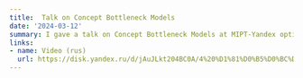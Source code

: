 ```yaml
---
title:  Talk on Concept Bottleneck Models
date: '2024-03-12'
summary: I gave a talk on Concept Bottleneck Models at MIPT-Yandex optimization seminar.
links:
- name: Video (rus)
  url: https://disk.yandex.ru/d/jAuJLkt204BC0A/4%20%D1%81%D0%B5%D0%BC%D0%B8%D0%BD%D0%B0%D1%80.%20%D0%90%D0%BD%D0%B4%D1%80%D0%B5%D0%B9%20%D0%A1%D0%B5%D0%BC%D0%B5%D0%BD%D0%BE%D0%B2/video1698301297.mp4
---
```

